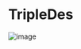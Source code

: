 # TripleDes

![image](https://user-images.githubusercontent.com/2605401/213831301-c1b63c9d-e0e1-4d3d-b334-3d3b3808b249.png)
